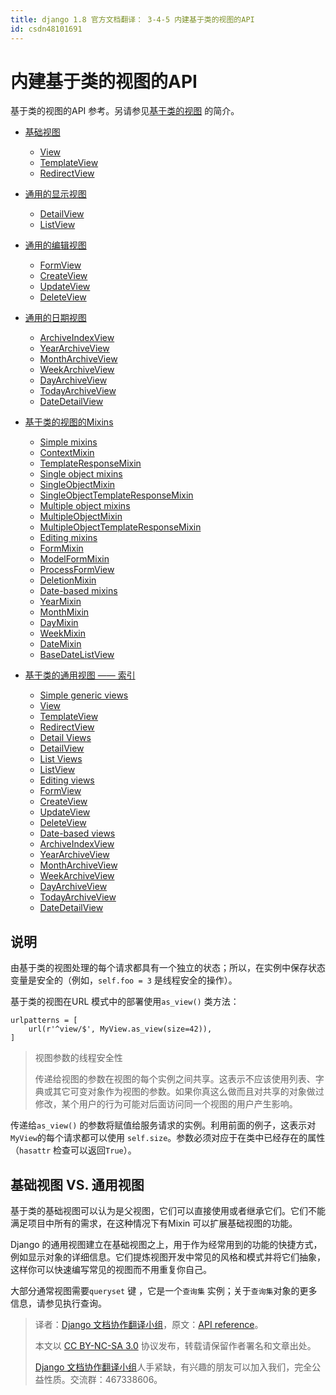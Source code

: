 ```yaml
---
title: django 1.8 官方文档翻译： 3-4-5 内建基于类的视图的API
id: csdn48101691
---
```


# 内建基于类的视图的API

基于类的视图的API 参考。另请参见[基于类的视图](http://python.usyiyi.cn/django/topics/class-based-views/index.html) 的简介。

*   [基础视图](http://python.usyiyi.cn/django/ref/class-based-views/base.html)

    *   [View](http://python.usyiyi.cn/django/ref/class-based-views/base.html#view)
    *   [TemplateView](http://python.usyiyi.cn/django/ref/class-based-views/base.html#templateview)
    *   [RedirectView](http://python.usyiyi.cn/django/ref/class-based-views/base.html#redirectview)
*   [通用的显示视图](http://python.usyiyi.cn/django/ref/class-based-views/generic-display.html)

    *   [DetailView](http://python.usyiyi.cn/django/ref/class-based-views/generic-display.html#detailview)
    *   [ListView](http://python.usyiyi.cn/django/ref/class-based-views/generic-display.html#listview)
*   [通用的编辑视图](http://python.usyiyi.cn/django/ref/class-based-views/generic-editing.html)

    *   [FormView](http://python.usyiyi.cn/django/ref/class-based-views/generic-editing.html#formview)
    *   [CreateView](http://python.usyiyi.cn/django/ref/class-based-views/generic-editing.html#createview)
    *   [UpdateView](http://python.usyiyi.cn/django/ref/class-based-views/generic-editing.html#updateview)
    *   [DeleteView](http://python.usyiyi.cn/django/ref/class-based-views/generic-editing.html#deleteview)
*   [通用的日期视图](http://python.usyiyi.cn/django/ref/class-based-views/generic-date-based.html)

    *   [ArchiveIndexView](http://python.usyiyi.cn/django/ref/class-based-views/generic-date-based.html#archiveindexview)
    *   [YearArchiveView](http://python.usyiyi.cn/django/ref/class-based-views/generic-date-based.html#yeararchiveview)
    *   [MonthArchiveView](http://python.usyiyi.cn/django/ref/class-based-views/generic-date-based.html#montharchiveview)
    *   [WeekArchiveView](http://python.usyiyi.cn/django/ref/class-based-views/generic-date-based.html#weekarchiveview)
    *   [DayArchiveView](http://python.usyiyi.cn/django/ref/class-based-views/generic-date-based.html#dayarchiveview)
    *   [TodayArchiveView](http://python.usyiyi.cn/django/ref/class-based-views/generic-date-based.html#todayarchiveview)
    *   [DateDetailView](http://python.usyiyi.cn/django/ref/class-based-views/generic-date-based.html#datedetailview)
*   [基于类的视图的Mixins](http://python.usyiyi.cn/django/ref/class-based-views/mixins.html)

    *   [Simple mixins](http://python.usyiyi.cn/django/ref/class-based-views/mixins-simple.html)
    *   [ContextMixin](http://python.usyiyi.cn/django/ref/class-based-views/mixins-simple.html#contextmixin)
    *   [TemplateResponseMixin](http://python.usyiyi.cn/django/ref/class-based-views/mixins-simple.html#templateresponsemixin)
    *   [Single object mixins](http://python.usyiyi.cn/django/ref/class-based-views/mixins-single-object.html)
    *   [SingleObjectMixin](http://python.usyiyi.cn/django/ref/class-based-views/mixins-single-object.html#singleobjectmixin)
    *   [SingleObjectTemplateResponseMixin](http://python.usyiyi.cn/django/ref/class-based-views/mixins-single-object.html#singleobjecttemplateresponsemixin)
    *   [Multiple object mixins](http://python.usyiyi.cn/django/ref/class-based-views/mixins-multiple-object.html)
    *   [MultipleObjectMixin](http://python.usyiyi.cn/django/ref/class-based-views/mixins-multiple-object.html#multipleobjectmixin)
    *   [MultipleObjectTemplateResponseMixin](http://python.usyiyi.cn/django/ref/class-based-views/mixins-multiple-object.html#multipleobjecttemplateresponsemixin)
    *   [Editing mixins](http://python.usyiyi.cn/django/ref/class-based-views/mixins-editing.html)
    *   [FormMixin](http://python.usyiyi.cn/django/ref/class-based-views/mixins-editing.html#formmixin)
    *   [ModelFormMixin](http://python.usyiyi.cn/django/ref/class-based-views/mixins-editing.html#modelformmixin)
    *   [ProcessFormView](http://python.usyiyi.cn/django/ref/class-based-views/mixins-editing.html#processformview)
    *   [DeletionMixin](http://python.usyiyi.cn/django/ref/class-based-views/mixins-editing.html#deletionmixin)
    *   [Date-based mixins](http://python.usyiyi.cn/django/ref/class-based-views/mixins-date-based.html)
    *   [YearMixin](http://python.usyiyi.cn/django/ref/class-based-views/mixins-date-based.html#yearmixin)
    *   [MonthMixin](http://python.usyiyi.cn/django/ref/class-based-views/mixins-date-based.html#monthmixin)
    *   [DayMixin](http://python.usyiyi.cn/django/ref/class-based-views/mixins-date-based.html#daymixin)
    *   [WeekMixin](http://python.usyiyi.cn/django/ref/class-based-views/mixins-date-based.html#weekmixin)
    *   [DateMixin](http://python.usyiyi.cn/django/ref/class-based-views/mixins-date-based.html#datemixin)
    *   [BaseDateListView](http://python.usyiyi.cn/django/ref/class-based-views/mixins-date-based.html#basedatelistview)
*   [基于类的通用视图 —— 索引](http://python.usyiyi.cn/django/ref/class-based-views/flattened-index.html)

    *   [Simple generic views](http://python.usyiyi.cn/django/ref/class-based-views/flattened-index.html#simple-generic-views)
    *   [View](http://python.usyiyi.cn/django/ref/class-based-views/flattened-index.html#view)
    *   [TemplateView](http://python.usyiyi.cn/django/ref/class-based-views/flattened-index.html#templateview)
    *   [RedirectView](http://python.usyiyi.cn/django/ref/class-based-views/flattened-index.html#redirectview)
    *   [Detail Views](http://python.usyiyi.cn/django/ref/class-based-views/flattened-index.html#detail-views)
    *   [DetailView](http://python.usyiyi.cn/django/ref/class-based-views/flattened-index.html#detailview)
    *   [List Views](http://python.usyiyi.cn/django/ref/class-based-views/flattened-index.html#list-views)
    *   [ListView](http://python.usyiyi.cn/django/ref/class-based-views/flattened-index.html#listview)
    *   [Editing views](http://python.usyiyi.cn/django/ref/class-based-views/flattened-index.html#editing-views)
    *   [FormView](http://python.usyiyi.cn/django/ref/class-based-views/flattened-index.html#formview)
    *   [CreateView](http://python.usyiyi.cn/django/ref/class-based-views/flattened-index.html#createview)
    *   [UpdateView](http://python.usyiyi.cn/django/ref/class-based-views/flattened-index.html#updateview)
    *   [DeleteView](http://python.usyiyi.cn/django/ref/class-based-views/flattened-index.html#deleteview)
    *   [Date-based views](http://python.usyiyi.cn/django/ref/class-based-views/flattened-index.html#date-based-views)
    *   [ArchiveIndexView](http://python.usyiyi.cn/django/ref/class-based-views/flattened-index.html#archiveindexview)
    *   [YearArchiveView](http://python.usyiyi.cn/django/ref/class-based-views/flattened-index.html#yeararchiveview)
    *   [MonthArchiveView](http://python.usyiyi.cn/django/ref/class-based-views/flattened-index.html#montharchiveview)
    *   [WeekArchiveView](http://python.usyiyi.cn/django/ref/class-based-views/flattened-index.html#weekarchiveview)
    *   [DayArchiveView](http://python.usyiyi.cn/django/ref/class-based-views/flattened-index.html#dayarchiveview)
    *   [TodayArchiveView](http://python.usyiyi.cn/django/ref/class-based-views/flattened-index.html#todayarchiveview)
    *   [DateDetailView](http://python.usyiyi.cn/django/ref/class-based-views/flattened-index.html#datedetailview)

## 说明

由基于类的视图处理的每个请求都具有一个独立的状态；所以，在实例中保存状态变量是安全的（例如，`self.foo = 3` 是线程安全的操作）。

基于类的视图在URL 模式中的部署使用`as_view()` 类方法：

```
urlpatterns = [
    url(r'^view/$', MyView.as_view(size=42)),
]
```

> 视图参数的线程安全性
> 
> 传递给视图的参数在视图的每个实例之间共享。这表示不应该使用列表、字典或其它可变对象作为视图的参数。如果你真这么做而且对共享的对象做过修改，某个用户的行为可能对后面访问同一个视图的用户产生影响。

传递给`as_view()` 的参数将赋值给服务请求的实例。利用前面的例子，这表示对`MyView`的每个请求都可以使用 `self.size`。参数必须对应于在类中已经存在的属性（`hasattr` 检查可以返回`True`）。

## 基础视图 VS. 通用视图

基于类的基础视图可以认为是父视图，它们可以直接使用或者继承它们。它们不能满足项目中所有的需求，在这种情况下有Mixin 可以扩展基础视图的功能。

Django 的通用视图建立在基础视图之上，用于作为经常用到的功能的快捷方式，例如显示对象的详细信息。它们提炼视图开发中常见的风格和模式并将它们抽象，这样你可以快速编写常见的视图而不用重复你自己。

大部分通常视图需要`queryset` 键 ，它是一个`查询集` 实例；关于`查询集`对象的更多信息，请参见执行查询。

> 译者：[Django 文档协作翻译小组](http://python.usyiyi.cn/django/index.html)，原文：[API reference](https://docs.djangoproject.com/en/1.8/ref/class-based-views/)。
> 
> 本文以 [CC BY-NC-SA 3.0](http://creativecommons.org/licenses/by-nc-sa/3.0/cn/) 协议发布，转载请保留作者署名和文章出处。
> 
> [Django 文档协作翻译小组](http://python.usyiyi.cn/django/index.html)人手紧缺，有兴趣的朋友可以加入我们，完全公益性质。交流群：467338606。